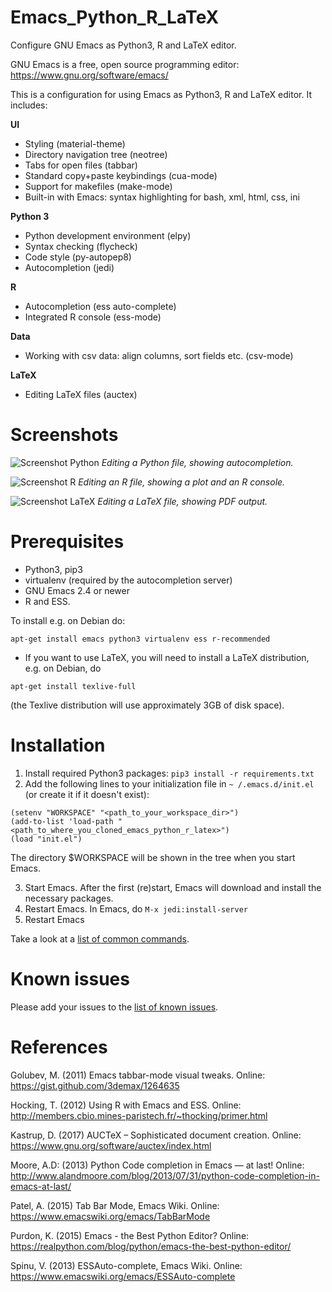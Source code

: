 # Emacs_Python_R_LaTeX
Configure GNU Emacs as Python3, R and LaTeX editor.

GNU Emacs is a free, open source programming editor: https://www.gnu.org/software/emacs/

This is a configuration for using Emacs as Python3, R and LaTeX editor. It includes:

__UI__
* Styling (material-theme)
* Directory navigation tree (neotree)
* Tabs for open files (tabbar)
* Standard copy+paste keybindings (cua-mode)
* Support for makefiles (make-mode)
* Built-in with Emacs: syntax highlighting for bash, xml, html, css, ini

__Python 3__
* Python development environment (elpy)
* Syntax checking (flycheck)
* Code style (py-autopep8)
* Autocompletion (jedi)

__R__
* Autocompletion (ess auto-complete)
* Integrated R console (ess-mode)

__Data__
* Working with csv data: align columns, sort fields etc. (csv-mode)

__LaTeX__
* Editing LaTeX files (auctex)

# Screenshots

![Screenshot Python](https://user-images.githubusercontent.com/679068/32175197-7c48b802-bd84-11e7-8828-650a30a0c368.png)
_Editing a Python file, showing autocompletion._

![Screenshot R](https://user-images.githubusercontent.com/679068/32298019-58b13a4e-bf51-11e7-9bf4-55ec4a0c3127.png)
_Editing an R file, showing a plot and an R console._

![Screenshot LaTeX](https://user-images.githubusercontent.com/679068/33244916-3fd226f6-d300-11e7-864b-cbc8b387b110.png)
_Editing a LaTeX file, showing PDF output._

# Prerequisites
* Python3, pip3
* virtualenv (required by the autocompletion server)
* GNU Emacs 2.4 or newer
* R and ESS.

To install e.g. on Debian do:
```
apt-get install emacs python3 virtualenv ess r-recommended
```

* If you want to use LaTeX, you will need to install a LaTeX distribution, e.g. on Debian, do
```
apt-get install texlive-full
```
(the Texlive distribution will use approximately 3GB of disk space).

# Installation
1. Install required Python3 packages: `pip3 install -r requirements.txt`
2. Add the following lines to your initialization file in  `~ /.emacs.d/init.el` (or create it if it doesn't exist):
```
(setenv "WORKSPACE" "<path_to_your_workspace_dir>")
(add-to-list 'load-path "<path_to_where_you_cloned_emacs_python_r_latex>")
(load "init.el")
```
The directory $WORKSPACE will be shown in the tree when you start Emacs.

3. Start Emacs. After the first (re)start, Emacs will download and install the necessary packages.
4. Restart Emacs. In Emacs, do `M-x jedi:install-server`
5. Restart Emacs

Take a look at a [list of common commands](https://github.com/AlvaroOrtizTroncoso/Emacs_Python_R_LaTeX/wiki). 

# Known issues
Please add your issues to the [list of known issues](https://github.com/AlvaroOrtizTroncoso/Emacs_Python_R_LaTeX/issues).

# References
Golubev, M. (2011) Emacs tabbar-mode visual tweaks. Online: https://gist.github.com/3demax/1264635 

Hocking, T. (2012) Using R with Emacs and ESS. Online: http://members.cbio.mines-paristech.fr/~thocking/primer.html

Kastrup, D. (2017) AUCTeX – Sophisticated document creation. Online: https://www.gnu.org/software/auctex/index.html

Moore, A.D: (2013) Python Code completion in Emacs — at last! Online: http://www.alandmoore.com/blog/2013/07/31/python-code-completion-in-emacs-at-last/

Patel, A. (2015) Tab Bar Mode, Emacs Wiki. Online: https://www.emacswiki.org/emacs/TabBarMode 

Purdon​, K. (2015) Emacs - the Best Python Editor? Online: https://realpython.com/blog/python/emacs-the-best-python-editor/

Spinu, V. (2013) ESSAuto-complete, Emacs Wiki. Online: https://www.emacswiki.org/emacs/ESSAuto-complete